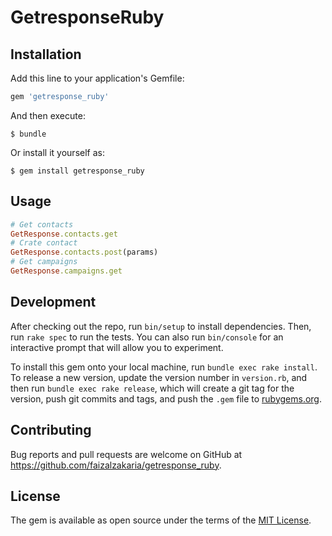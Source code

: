 # GetresponseRuby

## Installation

Add this line to your application's Gemfile:

```ruby
gem 'getresponse_ruby'
```

And then execute:

    $ bundle

Or install it yourself as:

    $ gem install getresponse_ruby

## Usage

```ruby
# Get contacts
GetResponse.contacts.get
# Crate contact
GetResponse.contacts.post(params)
# Get campaigns
GetResponse.campaigns.get
```

## Development

After checking out the repo, run `bin/setup` to install dependencies. Then, run `rake spec` to run the tests. You can also run `bin/console` for an interactive prompt that will allow you to experiment.

To install this gem onto your local machine, run `bundle exec rake install`. To release a new version, update the version number in `version.rb`, and then run `bundle exec rake release`, which will create a git tag for the version, push git commits and tags, and push the `.gem` file to [rubygems.org](https://rubygems.org).

## Contributing

Bug reports and pull requests are welcome on GitHub at https://github.com/faizalzakaria/getresponse_ruby.


## License

The gem is available as open source under the terms of the [MIT License](http://opensource.org/licenses/MIT).

